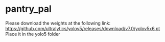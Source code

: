 # pantry_pal
Please download the weights at the following link:
https://github.com/ultralytics/yolov5/releases/download/v7.0/yolov5x6.pt
Place it in the yolo5 folder
